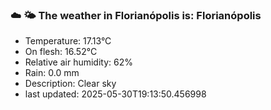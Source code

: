 ### ☁️ 🌤️  The weather in Florianópolis is: Florianópolis

- Temperature: 17.13°C
- On flesh: 16.52°C
- Relative air humidity: 62%
- Rain: 0.0 mm
- Description: Clear sky
- last updated: 2025-05-30T19:13:50.456998
